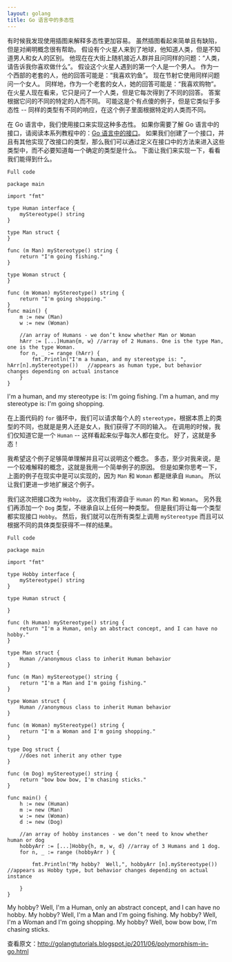 ```yaml
---
layout: golang
title: Go 语言中的多态性
---
```


有时候我发现使用插图来解释多态性更加容易。
虽然插图看起来简单且有缺陷，但是对阐明概念很有帮助。
假设有个火星人来到了地球，他知道人类，但是不知道男人和女人的区别。
他现在在大街上随机接近人群并且问同样的问题：“人类，请告诉我你喜欢做什么”。
假设这个火星人遇到的第一个人是一个男人。
作为一个西部的老套的人，他的回答可能是：“我喜欢钓鱼”。
现在节射它使用同样问题问一个女人。
同样地，作为一个老套的女人，她的回答可能是：“我喜欢购物”。
在火星人现在看来，它只是问了一个人类，但是它每次得到了不同的回答。
答案根据它问的不同的特定的人而不同。
可能这是个有点傻的例子，但是它类似于多态性 -- 同样的类型有不同的响应，在这个例子里面根据特定的人类而不同。

在 Go 语言中，我们使用接口来实现这种多态性。
如果你需要了解 Go 语言中的接口，请阅读本系列教程中的：[Go 语言中的接口](/golang_tutorials/interfaces-in-go.html)。
如果我们创建了一个接口，并且有其他实现了改接口的类型，那么我们可以通过定义在接口中的方法来进入这些类型中，而不必要知道每一个确定的类型是什么。
下面让我们来实现一下，看看我们能得到什么。

`Full code`

    package main

    import "fmt"

    type Human interface {
        myStereotype() string
    }

    type Man struct {
    }

    func (m Man) myStereotype() string {
        return "I'm going fishing."
    }

    type Woman struct {
    }

    func (m Woman) myStereotype() string {
        return "I'm going shopping."
    }
    func main() {
        m := new (Man)
        w := new (Woman)

        //an array of Humans - we don’t know whether Man or Woman
        hArr := [...]Human{m, w} //array of 2 Humans. One is the type Man, one is the type Woman.
        for n, _ := range (hArr) {
            fmt.Println("I'm a human, and my stereotype is: ", hArr[n].myStereotype())   //appears as human type, but behavior changes depending on actual instance
        }
    }

<p class="correct">
I'm a human, and my stereotype is: I'm going fishing.
I'm a human, and my stereotype is: I'm going shopping.
</p>

在上面代码的 `for` 循环中，我们可以请求每个人的 `stereotype`，根据本质上的类型的不同，也就是是男人还是女人，我们获得了不同的输入。
在调用的时候，我们仅知道它是一个 `Human` -- 这样看起来似乎每次人都在变化。
好了，这就是多态！

我希望这个例子足够简单理解并且可以说明这个概念。
多态，至少对我来说，是一个较难解释的概念，这就是我用一个简单例子的原因。
但是如果你思考一下，上面的例子在现实中是可以实现的，因为 `Man` 和 `Woman` 都是继承自 `Human`。
所以让我们更进一步地扩展这个例子。

我们这次把接口改为 `Hobby`。
这次我们有源自于 `Human` 的 `Man` 和 `Woman`。
另外我们再添加一个 `Dog` 类型，不继承自以上任何一种类型。
但是我们将让每一个类型都实现接口 `Hobby`。
然后，我们就可以在所有类型上调用 `myStereotype` 而且可以根据不同的具体类型获得不一样的结果。

`Full code`

    package main

    import "fmt"

    type Hobby interface {
        myStereotype() string
    }

    type Human struct {

    }

    func (h Human) myStereotype() string {
        return "I'm a Human, only an abstract concept, and I can have no hobby."
    }

    type Man struct {
        Human //anonymous class to inherit Human behavior
    }

    func (m Man) myStereotype() string {
        return "I'm a Man and I'm going fishing."
    }

    type Woman struct {
        Human //anonymous class to inherit Human behavior
    }

    func (m Woman) myStereotype() string {
        return "I'm a Woman and I'm going shopping."
    }

    type Dog struct {
        //does not inherit any other type
    }

    func (m Dog) myStereotype() string {
        return "bow bow bow, I'm chasing sticks."
    }

    func main() {
        h := new (Human)
        m := new (Man)
        w := new (Woman)
        d := new (Dog)

        //an array of hobby instances - we don’t need to know whether human or dog
        hobbyArr := [...]Hobby{h, m, w, d} //array of 3 Humans and 1 dog.
        for n, _ := range (hobbyArr ) {

            fmt.Println("My hobby?  Well,", hobbyArr [n].myStereotype())  //appears as Hobby type, but behavior changes depending on actual instance

        }
    }

<p class="correct">
My hobby? Well, I'm a Human, only an abstract concept, and I can have no hobby.
My hobby? Well, I'm a Man and I'm going fishing.
My hobby? Well, I'm a Woman and I'm going shopping.
My hobby? Well, bow bow bow, I'm chasing sticks.
</p>

查看原文：<http://golangtutorials.blogspot.jp/2011/06/polymorphism-in-go.html>
